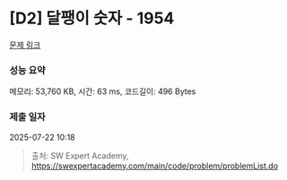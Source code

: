 # [D2] 달팽이 숫자 - 1954 

[문제 링크](https://swexpertacademy.com/main/code/problem/problemDetail.do?contestProbId=AV5PobmqAPoDFAUq) 

### 성능 요약

메모리: 53,760 KB, 시간: 63 ms, 코드길이: 496 Bytes

### 제출 일자

2025-07-22 10:18



> 출처: SW Expert Academy, https://swexpertacademy.com/main/code/problem/problemList.do